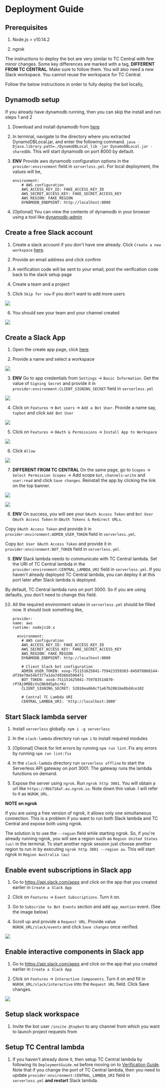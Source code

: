# Deployment Guide

## Prerequisites

1. Node.js > v10.14.2

2. ngrok

The instructions to deploy the bot are very similar to TC Central with few minor changes. Some key differences are marked with a tag, **DIFFERENT FROM TC CENTRAL**. Make sure to follow them.
You will also need a new Slack workspace. You cannot reuse the workspace for TC Central.

Follow the below instructions in order to fully deploy the bot locally,

## Dynamodb setup

If you already have dynamodb running, then you can skip the install and run steps 1 and 2

1. Download and install dynamodb from [here](https://docs.aws.amazon.com/amazondynamodb/latest/developerguide/DynamoDBLocal.DownloadingAndRunning.html)

2. In terminal, navigate to the directory where you extracted DynamoDBLocal.jar, and enter the following command. `java -Djava.library.path=./DynamoDBLocal_lib -jar DynamoDBLocal.jar -sharedDb`. This will start dynamodb on port 8000 by default.

3. **ENV** Provide aws dynamodb configuration options in the `provider:environment` field in `serverless.yml`. For local deployment, the values will be,
    ```
    environment:
        # AWS configuration
        AWS_ACCESS_KEY_ID: FAKE_ACCESS_KEY_ID
        AWS_SECRET_ACCESS_KEY: FAKE_SECRET_ACCESS_KEY
        AWS_REGION: FAKE_REGION
        DYNAMODB_ENDPOINT: http://localhost:8000
    ```

3. [Optional] You can view the contents of dynamodb in your browser using a tool like [dynamodb-admin](https://www.npmjs.com/package/dynamodb-admin)

## Create a free Slack account

1. Create a slack account if you don't have one already. Click `Create a new workspace` [here](https://slack.com/get-started).

2. Provide an email address and click confirm

3. A verification code will be sent to your email, post the verification code back to the slack setup page

4. Create a team and a project

5. Click `Skip for now` if you don't want to add more users

![](images/skip.png)

6. You should see your team and your channel created

![](images/created.png)

## Create a Slack App

1. Open the create app page, click [here](https://api.slack.com/apps?new_app=1)

2. Provide a name and select a workspace

![](images/create_app.png)

3. **ENV** Go to app credentials from `Settings` -> `Basic Information`. Get the value of `Signing Secret` and provide it in `provider:environment:CLIENT_SIGNING_SECRET` field in `serverless.yml`

![](images/credentials.png)

4. Click on `Features` -> `Bot users` -> `Add a Bot User`. Provide a name say, `topbot` and click `Add Bot User`

![](images/add_bot_user.png)

5. Click on `Features` -> `OAuth & Permissions` -> `Install App to Workspace`

![](images/install.png)

6. Click `Allow`

![](images/allow.png)

7. **DIFFERENT FROM TC CENTRAL** On the same page, go to `Scopes` -> `Select Permission Scopes` -> Add scope `bot`, `channels:write` and `user:read` and click `Save changes`. Reinstall the app by clicking the link on the top banner.

![](images/scopes.png)

![](images/reinstall.png)

8. **ENV** On success, you will see your `OAuth Access Token` and
 `Bot User OAuth Access Token` in `OAuth Tokens & Redirect URLs`. 
 
 Copy `OAuth Access Token` and provide it in `provider:environment:ADMIN_USER_TOKEN` field in `serverless.yml`.

 Copy `Bot User OAuth Access Token` and provide it in `provider:environment:BOT_TOKEN` field in `serverless.yml`. 

9. **ENV** Slack lambda needs to communicate with TC Central lambda. Set the URI of TC Central lambda in the `provider:environment:CENTRAL_LAMBDA_URI` field in `serverless.yml`. If you haven't already deployed TC Central lambda, you can deploy it at this port later after Slack lambda is deployed. 
    
 By default, TC Central lambda runs on port 3000. So if you are using defaults, you don't need to change this field.

10. All the required environment values in `serverless.yml` should be filled now. It should look something like,
    ```
    provider:
    name: aws
    runtime: nodejs10.x

      environment:
        # AWS configuration
        AWS_ACCESS_KEY_ID: FAKE_ACCESS_KEY_ID
        AWS_SECRET_ACCESS_KEY: FAKE_SECRET_ACCESS_KEY
        AWS_REGION: FAKE_REGION
        DYNAMODB_ENDPOINT: http://localhost:8000

        # Client Slack bot configuration
        ADMIN_USER_TOKEN: xoxp-751151625041-759423359383-845078868144-df39e70e54bf377a1da7d9366d590471
        BOT_TOKEN: xoxb-751151625041-759783514870-rP7Aj9M8EcVsCNb9dSphcrKz
        CLIENT_SIGNING_SECRET: 52810ea6b0cf1e67b2861be8bddce102
        
        # Central TC Lambda URI
        CENTRAL_LAMBDA_URI: 'http://localhost:3000'
    ```

## Start Slack lambda server

1. Install `serverless` globally. `npm i -g serverless`

2. In the `slack-lambda` directory run `npm i` to install required modules

3. [Optional] Check for lint errors by running `npm run lint`. Fix any errors by running `npm run lint:fix`

4. In the `slack-lambda` directory run `serverless offline` to start the Serverless API gateway on port 3001. The gateway runs the lambda functions on demand.

5. Expose the server using `ngrok`. Run `ngrok http 3001`. You will obtain a url like `https://9bb718af.au.ngrok.io`. Note down this value. I will refer to it as `NGROK_URL`.

**NOTE on ngrok** 

If you are using a free version of ngrok, it allows only one simultaneous connection. This is a problem if you want to run both Slack lambda and TC Central and expose both using ngrok. 

The solution is to use the `--region` field while starting ngrok. So, if you're already running ngrok, you will see a region such as `Region United States (us)` in the terminal.
To start another ngrok session just choose another region to run in by executing `ngrok http 3001 --region au`. This will start ngrok in `Region Australia (au)`

## Enable event subscriptions in Slack app

1. Go to https://api.slack.com/apps and click on the app that you created earlier in `Create a Slack App`

2. Click on `Features` -> `Event Subscriptions`. Turn it on.

3. Go to `Subscribe to Bot Events` section and add `app_mention` event. (See the image below)

4. Scroll up and provide a `Request URL`. Provide value `NGROK_URL/slack/events` and click `Save changes` once verified.

![](images/events.png)

## Enable interactive components in Slack app

1. Go to https://api.slack.com/apps and click on the app that you created earlier in `Create a Slack App`

2. Click on `Features` -> `Interactive Components`. Turn it on and fill in `NGROK_URL/slack/interactive` into the `Request URL` field. Click Save changes.

![](images/interactive.png)

## Setup slack workspace

1. Invite the bot user `/invite @topbot` to any channel from which you want to launch project requests from

## Setup TC Central lambda

1. If you haven't already done it, then setup TC Central lambda by following its `DeploymentGuide.md` before moving on to [Verification Guide](./VerificationGuide.md). Note that if you change the port of TC Central lambda, then you need to update `provider:environment:CENTRAL_LAMBDA_URI` field in `serverless.yml` **and restart** Slack lambda.